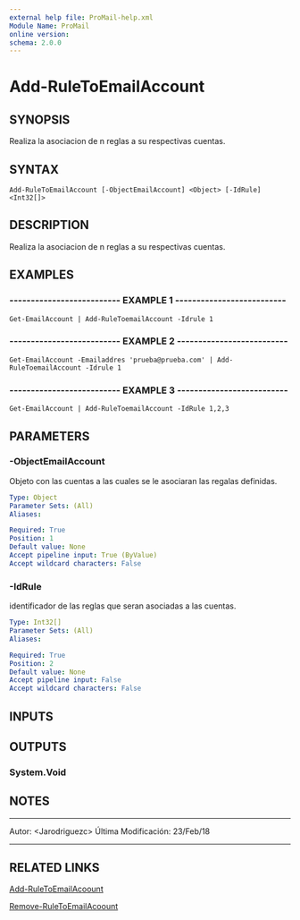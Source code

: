 ```yaml
---
external help file: ProMail-help.xml
Module Name: ProMail
online version: 
schema: 2.0.0
---
```


# Add-RuleToEmailAccount

## SYNOPSIS
Realiza la asociacion de n reglas a su respectivas cuentas.

## SYNTAX

```
Add-RuleToEmailAccount [-ObjectEmailAccount] <Object> [-IdRule] <Int32[]>
```

## DESCRIPTION
Realiza la asociacion de n reglas a su respectivas cuentas.

## EXAMPLES

### -------------------------- EXAMPLE 1 --------------------------
```
Get-EmailAccount | Add-RuleToemailAccount -Idrule 1
```

### -------------------------- EXAMPLE 2 --------------------------
```
Get-EmailAccount -Emailaddres 'prueba@prueba.com' | Add-RuleToemailAccount -Idrule 1
```

### -------------------------- EXAMPLE 3 --------------------------
```
Get-EmailAccount | Add-RuleToemailAccount -IdRule 1,2,3
```

## PARAMETERS

### -ObjectEmailAccount
Objeto con las cuentas a las cuales se le asociaran las regalas definidas.

```yaml
Type: Object
Parameter Sets: (All)
Aliases: 

Required: True
Position: 1
Default value: None
Accept pipeline input: True (ByValue)
Accept wildcard characters: False
```

### -IdRule
identificador de las reglas que seran asociadas a las cuentas.

```yaml
Type: Int32[]
Parameter Sets: (All)
Aliases: 

Required: True
Position: 2
Default value: None
Accept pipeline input: False
Accept wildcard characters: False
```

## INPUTS

## OUTPUTS

### System.Void

## NOTES
---------------------------------------------------------
Autor: \<Jarodriguezc\>
Última Modificación: 23/Feb/18

---------------------------------------------------------

## RELATED LINKS

[Add-RuleToEmailAcoount](Add-RuleToEmailAcoount.md)

[Remove-RuleToEmailAcoount](Remove-RuleToEmailAcoount.md)

